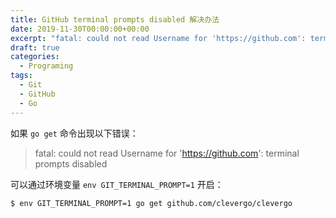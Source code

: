 ```yaml
---
title: GitHub terminal prompts disabled 解决办法
date: 2019-11-30T00:00:00+00:00
excerpt: "fatal: could not read Username for 'https://github.com': terminal prompts disabled 解决办法"
draft: true
categories:
  - Programing
tags:
  - Git
  - GitHub
  - Go
---
```


如果 `go get` 命令出现以下错误：

> fatal: could not read Username for '<https://github.com>': terminal prompts disabled

可以通过环境变量 `env GIT_TERMINAL_PROMPT=1` 开启：

```shell
$ env GIT_TERMINAL_PROMPT=1 go get github.com/clevergo/clevergo
```
